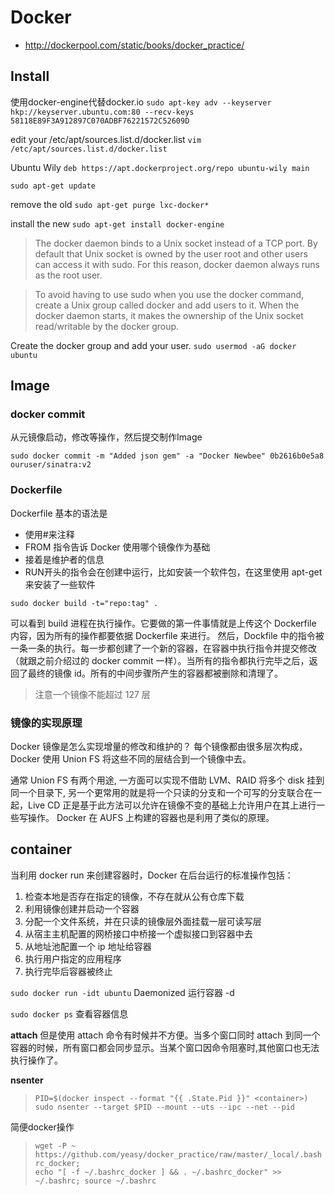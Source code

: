Docker
======

- http://dockerpool.com/static/books/docker_practice/

## Install

使用docker-engine代替docker.io
`sudo apt-key adv --keyserver hkp://keyserver.ubuntu.com:80 --recv-keys 58118E89F3A912897C070ADBF76221572C52609D`

edit your /etc/apt/sources.list.d/docker.list
`vim /etc/apt/sources.list.d/docker.list`

Ubuntu Wily
`deb https://apt.dockerproject.org/repo ubuntu-wily main`

`sudo apt-get update`

remove the old
`sudo apt-get purge lxc-docker*`

install the new
`sudo apt-get install docker-engine`

> The docker daemon binds to a Unix socket instead of a TCP port. By default that Unix socket is owned by the user root and other users can access it with sudo. For this reason, docker daemon always runs as the root user.

> To avoid having to use sudo when you use the docker command, create a Unix group called docker and add users to it. When the docker daemon starts, it makes the ownership of the Unix socket read/writable by the docker group.

Create the docker group and add your user.
`sudo usermod -aG docker ubuntu`

## Image

### docker commit

从元镜像启动，修改等操作，然后提交制作Image

`sudo docker commit -m "Added json gem" -a "Docker Newbee" 0b2616b0e5a8 ouruser/sinatra:v2`

### Dockerfile

Dockerfile 基本的语法是

- 使用#来注释
- FROM 指令告诉 Docker 使用哪个镜像作为基础
- 接着是维护者的信息
- RUN开头的指令会在创建中运行，比如安装一个软件包，在这里使用 apt-get 来安装了一些软件

`sudo docker build -t="repo:tag" .`

可以看到 build 进程在执行操作。它要做的第一件事情就是上传这个 Dockerfile 内容，因为所有的操作都要依据 Dockerfile 来进行。 然后，Dockfile 中的指令被一条一条的执行。每一步都创建了一个新的容器，在容器中执行指令并提交修改（就跟之前介绍过的 docker commit 一样）。当所有的指令都执行完毕之后，返回了最终的镜像 id。所有的中间步骤所产生的容器都被删除和清理了。

> 注意一个镜像不能超过 127 层

### 镜像的实现原理

Docker 镜像是怎么实现增量的修改和维护的？ 每个镜像都由很多层次构成，Docker 使用 Union FS 将这些不同的层结合到一个镜像中去。

通常 Union FS 有两个用途, 一方面可以实现不借助 LVM、RAID 将多个 disk 挂到同一个目录下,
另一个更常用的就是将一个只读的分支和一个可写的分支联合在一起，Live CD 正是基于此方法可以允许在镜像不变的基础上允许用户在其上进行一些写操作。
Docker 在 AUFS 上构建的容器也是利用了类似的原理。

## container

当利用 docker run 来创建容器时，Docker 在后台运行的标准操作包括：

1. 检查本地是否存在指定的镜像，不存在就从公有仓库下载
2. 利用镜像创建并启动一个容器
3. 分配一个文件系统，并在只读的镜像层外面挂载一层可读写层
4. 从宿主主机配置的网桥接口中桥接一个虚拟接口到容器中去
5. 从地址池配置一个 ip 地址给容器
6. 执行用户指定的应用程序
7. 执行完毕后容器被终止

`sudo docker run -idt ubuntu` Daemonized 运行容器 -d  

`sudo docker ps` 查看容器信息

**attach** 但是使用 attach 命令有时候并不方便。当多个窗口同时 attach 到同一个容器的时候，所有窗口都会同步显示。当某个窗口因命令阻塞时,其他窗口也无法执行操作了。

**nsenter**
> `PID=$(docker inspect --format "{{ .State.Pid }}" <container>)`  
> `sudo nsenter --target $PID --mount --uts --ipc --net --pid`

简便docker操作
> `wget -P ~ https://github.com/yeasy/docker_practice/raw/master/_local/.bashrc_docker;`  
> `echo "[ -f ~/.bashrc_docker ] && . ~/.bashrc_docker" >> ~/.bashrc; source ~/.bashrc`
